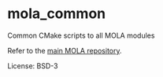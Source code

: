 # mola_common
Common CMake scripts to all MOLA modules

Refer to the [main MOLA repository](https://github.com/MOLAorg/mola).

License: BSD-3
